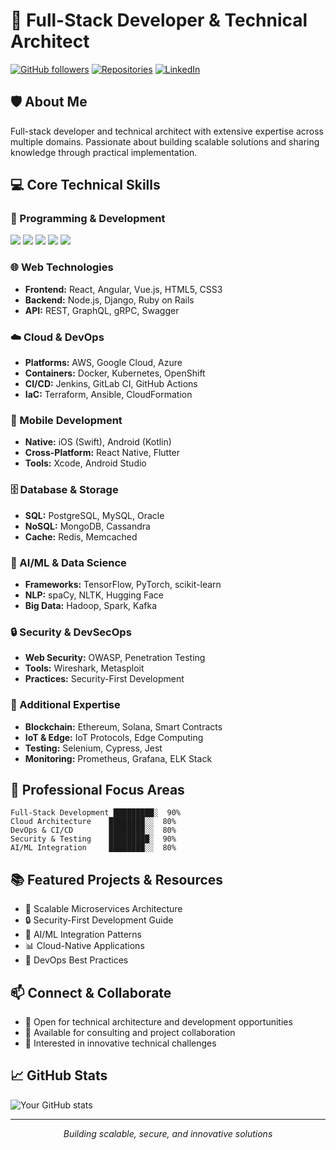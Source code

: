 # 👋 Full-Stack Developer & Technical Architect

[![GitHub followers](https://img.shields.io/github/followers/dbsectrainer?label=Follow&style=social)](https://github.com/dbsectrainer)
[![Repositories](https://img.shields.io/badge/Repositories-37-blue)](https://github.com/dbsectrainer?tab=repositories)
[![LinkedIn](https://img.shields.io/badge/LinkedIn-Connect-blue)](https://linkedin.com/in/dbsectrainer)

## 🛡️ About Me

Full-stack developer and technical architect with extensive expertise across multiple domains. Passionate about building scalable solutions and sharing knowledge through practical implementation.

## 💻 Core Technical Skills

### 🔨 Programming & Development
![](https://img.shields.io/badge/JavaScript-Expert-informational?style=flat&logo=javascript&logoColor=white&color=2bbc8a)
![](https://img.shields.io/badge/Python-Expert-informational?style=flat&logo=python&logoColor=white&color=2bbc8a)
![](https://img.shields.io/badge/Java-Proficient-informational?style=flat&logo=java&logoColor=white&color=2bbc8a)
![](https://img.shields.io/badge/Go-Skilled-informational?style=flat&logo=go&logoColor=white&color=2bbc8a)
![](https://img.shields.io/badge/Swift-Proficient-informational?style=flat&logo=swift&logoColor=white&color=2bbc8a)

### 🌐 Web Technologies
- **Frontend:** React, Angular, Vue.js, HTML5, CSS3
- **Backend:** Node.js, Django, Ruby on Rails
- **API:** REST, GraphQL, gRPC, Swagger

### ☁️ Cloud & DevOps
- **Platforms:** AWS, Google Cloud, Azure
- **Containers:** Docker, Kubernetes, OpenShift
- **CI/CD:** Jenkins, GitLab CI, GitHub Actions
- **IaC:** Terraform, Ansible, CloudFormation

### 📱 Mobile Development
- **Native:** iOS (Swift), Android (Kotlin)
- **Cross-Platform:** React Native, Flutter
- **Tools:** Xcode, Android Studio

### 🗄️ Database & Storage
- **SQL:** PostgreSQL, MySQL, Oracle
- **NoSQL:** MongoDB, Cassandra
- **Cache:** Redis, Memcached

### 🤖 AI/ML & Data Science
- **Frameworks:** TensorFlow, PyTorch, scikit-learn
- **NLP:** spaCy, NLTK, Hugging Face
- **Big Data:** Hadoop, Spark, Kafka

### 🔒 Security & DevSecOps
- **Web Security:** OWASP, Penetration Testing
- **Tools:** Wireshark, Metasploit
- **Practices:** Security-First Development

### 🔄 Additional Expertise
- **Blockchain:** Ethereum, Solana, Smart Contracts
- **IoT & Edge:** IoT Protocols, Edge Computing
- **Testing:** Selenium, Cypress, Jest
- **Monitoring:** Prometheus, Grafana, ELK Stack

## 🎯 Professional Focus Areas

```text
Full-Stack Development █████████░  90%
Cloud Architecture    ████████░░  80%
DevOps & CI/CD        ████████░░  80%
Security & Testing    █████████░  90%
AI/ML Integration     ████████░░  80%
```

## 📚 Featured Projects & Resources
- 🚀 Scalable Microservices Architecture
- 🔒 Security-First Development Guide
- 🤖 AI/ML Integration Patterns
- 📊 Cloud-Native Applications
- 🔄 DevOps Best Practices

## 📫 Connect & Collaborate

- 💼 Open for technical architecture and development opportunities
- 🤝 Available for consulting and project collaboration
- 📧 Interested in innovative technical challenges

## 📈 GitHub Stats

![Your GitHub stats](https://github-readme-stats.vercel.app/api?username=dbsectrainer&show_icons=true&theme=radical)

---

<p align="center">
  <i>Building scalable, secure, and innovative solutions</i>
</p>
